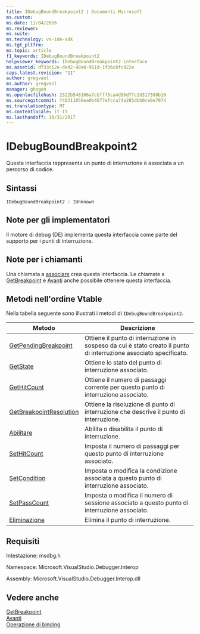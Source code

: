 ```yaml
---
title: IDebugBoundBreakpoint2 | Documenti Microsoft
ms.custom: 
ms.date: 11/04/2016
ms.reviewer: 
ms.suite: 
ms.technology: vs-ide-sdk
ms.tgt_pltfrm: 
ms.topic: article
f1_keywords: IDebugBoundBreakpoint2
helpviewer_keywords: IDebugBoundBreakpoint2 interface
ms.assetid: df33c52e-ded2-48a0-951d-1f36c8fc922e
caps.latest.revision: "11"
author: gregvanl
ms.author: gregvanl
manager: ghogen
ms.openlocfilehash: 2322b548106a7cbfff5ca4d96d7fc2d317308b10
ms.sourcegitcommit: f40311056ea0b4677efcca74a285dbb0ce0e7974
ms.translationtype: MT
ms.contentlocale: it-IT
ms.lasthandoff: 10/31/2017
---
```

# <a name="idebugboundbreakpoint2"></a>IDebugBoundBreakpoint2
Questa interfaccia rappresenta un punto di interruzione è associata a un percorso di codice.  
  
## <a name="syntax"></a>Sintassi  
  
```  
IDebugBoundBreakpoint2 : IUnknown  
```  
  
## <a name="notes-for-implementers"></a>Note per gli implementatori  
 Il motore di debug (DE) implementa questa interfaccia come parte del supporto per i punti di interruzione.  
  
## <a name="notes-for-callers"></a>Note per i chiamanti  
 Una chiamata a [associare](../../../extensibility/debugger/reference/idebugpendingbreakpoint2-bind.md) crea questa interfaccia. Le chiamate a [GetBreakpoint](../../../extensibility/debugger/reference/idebugbreakpointunboundevent2-getbreakpoint.md) e [Avanti](../../../extensibility/debugger/reference/ienumdebugboundbreakpoints2-next.md) anche possibile ottenere questa interfaccia.  
  
## <a name="methods-in-vtable-order"></a>Metodi nell'ordine Vtable  
 Nella tabella seguente sono illustrati i metodi di `IDebugBoundBreakpoint2`.  
  
|Metodo|Descrizione|  
|------------|-----------------|  
|[GetPendingBreakpoint](../../../extensibility/debugger/reference/idebugboundbreakpoint2-getpendingbreakpoint.md)|Ottiene il punto di interruzione in sospeso da cui è stato creato il punto di interruzione associato specificato.|  
|[GetState](../../../extensibility/debugger/reference/idebugboundbreakpoint2-getstate.md)|Ottiene lo stato del punto di interruzione associato.|  
|[GetHitCount](../../../extensibility/debugger/reference/idebugboundbreakpoint2-gethitcount.md)|Ottiene il numero di passaggi corrente per questo punto di interruzione associato.|  
|[GetBreakpointResolution](../../../extensibility/debugger/reference/idebugboundbreakpoint2-getbreakpointresolution.md)|Ottiene la risoluzione di punto di interruzione che descrive il punto di interruzione.|  
|[Abilitare](../../../extensibility/debugger/reference/idebugboundbreakpoint2-enable.md)|Abilita o disabilita il punto di interruzione.|  
|[SetHitCount](../../../extensibility/debugger/reference/idebugboundbreakpoint2-sethitcount.md)|Imposta il numero di passaggi per questo punto di interruzione associato.|  
|[SetCondition](../../../extensibility/debugger/reference/idebugboundbreakpoint2-setcondition.md)|Imposta o modifica la condizione associata a questo punto di interruzione associato.|  
|[SetPassCount](../../../extensibility/debugger/reference/idebugboundbreakpoint2-setpasscount.md)|Imposta o modifica il numero di sessione associato a questo punto di interruzione associato.|  
|[Eliminazione](../../../extensibility/debugger/reference/idebugboundbreakpoint2-delete.md)|Elimina il punto di interruzione.|  
  
## <a name="requirements"></a>Requisiti  
 Intestazione: msdbg.h  
  
 Namespace: Microsoft.VisualStudio.Debugger.Interop  
  
 Assembly: Microsoft.VisualStudio.Debugger.Interop.dll  
  
## <a name="see-also"></a>Vedere anche  
 [GetBreakpoint](../../../extensibility/debugger/reference/idebugbreakpointunboundevent2-getbreakpoint.md)   
 [Avanti](../../../extensibility/debugger/reference/ienumdebugboundbreakpoints2-next.md)   
 [Operazione di binding](../../../extensibility/debugger/reference/idebugpendingbreakpoint2-bind.md)